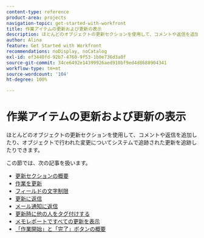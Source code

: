 ```yaml
---
content-type: reference
product-area: projects
navigation-topic: get-started-with-workfront
title: 作業アイテムの更新および更新の表示
description: ほとんどのオブジェクトの更新セクションを使用して、コメントや返信を追加したり、オブジェクトで行われた変更についてシステムで追跡された更新を追跡したりできます。
author: Alina
feature: Get Started with Workfront
recommendations: noDisplay, noCatalog
exl-id: ef3440fd-92b7-4760-9f53-1b0e736d3a0f
source-git-commit: 34ce6492e14399926aed910bf9ed4d8688904341
workflow-type: tm+mt
source-wordcount: '104'
ht-degree: 100%

---
```


# 作業アイテムの更新および更新の表示

ほとんどのオブジェクトの更新セクションを使用して、コメントや返信を追加したり、オブジェクトで行われた変更についてシステムで追跡された更新を追跡したりできます。

この節では、次の記事を扱います。

* [更新セクションの概要](../../workfront-basics/updating-work-items-and-viewing-updates/updates-tab-overview.md)
* [作業を更新](../../workfront-basics/updating-work-items-and-viewing-updates/update-work.md)
* [フィールドの文字制限](../../workfront-basics/updating-work-items-and-viewing-updates/character-limits-in-fields.md)
* [更新に返信](../../workfront-basics/updating-work-items-and-viewing-updates/reply-to-updates.md)
* [メール通知に返信](../../workfront-basics/updating-work-items-and-viewing-updates/reply-to-email-notifications.md)
* [更新時に他の人をタグ付けする](../../workfront-basics/updating-work-items-and-viewing-updates/tag-others-on-updates.md)
* [メモレポートですべての更新を表示](../../workfront-basics/updating-work-items-and-viewing-updates/view-all-updates-in-a-report.md)
* [「作業開始」と「完了」ボタンの概要](../../workfront-basics/updating-work-items-and-viewing-updates/work-on-it-and-done-buttons-accept-complete-work.md)

